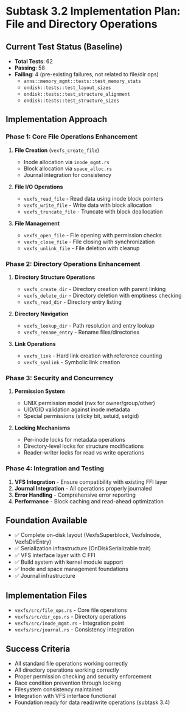 # Subtask 3.2 Implementation Plan: File and Directory Operations

## Current Test Status (Baseline)
- **Total Tests**: 62
- **Passing**: 58
- **Failing**: 4 (pre-existing failures, not related to file/dir ops)
  - `anns::memory_mgmt::tests::test_memory_stats`
  - `ondisk::tests::test_layout_sizes` 
  - `ondisk::tests::test_structure_alignment`
  - `ondisk::tests::test_structure_sizes`

## Implementation Approach

### Phase 1: Core File Operations Enhancement
1. **File Creation** (`vexfs_create_file`)
   - Inode allocation via `inode_mgmt.rs`
   - Block allocation via `space_alloc.rs`
   - Journal integration for consistency

2. **File I/O Operations** 
   - `vexfs_read_file` - Read data using inode block pointers
   - `vexfs_write_file` - Write data with block allocation
   - `vexfs_truncate_file` - Truncate with block deallocation

3. **File Management**
   - `vexfs_open_file` - File opening with permission checks
   - `vexfs_close_file` - File closing with synchronization
   - `vexfs_unlink_file` - File deletion with cleanup

### Phase 2: Directory Operations Enhancement
1. **Directory Structure Operations**
   - `vexfs_create_dir` - Directory creation with parent linking
   - `vexfs_delete_dir` - Directory deletion with emptiness checking
   - `vexfs_read_dir` - Directory entry listing

2. **Directory Navigation**
   - `vexfs_lookup_dir` - Path resolution and entry lookup
   - `vexfs_rename_entry` - Rename files/directories

3. **Link Operations**
   - `vexfs_link` - Hard link creation with reference counting
   - `vexfs_symlink` - Symbolic link creation

### Phase 3: Security and Concurrency
1. **Permission System**
   - UNIX permission model (rwx for owner/group/other)
   - UID/GID validation against inode metadata
   - Special permissions (sticky bit, setuid, setgid)

2. **Locking Mechanisms**
   - Per-inode locks for metadata operations
   - Directory-level locks for structure modifications
   - Reader-writer locks for read vs write operations

### Phase 4: Integration and Testing
1. **VFS Integration** - Ensure compatibility with existing FFI layer
2. **Journal Integration** - All operations properly journaled
3. **Error Handling** - Comprehensive error reporting
4. **Performance** - Block caching and read-ahead optimization

## Foundation Available
- ✅ Complete on-disk layout (VexfsSuperblock, VexfsInode, VexfsDirEntry)
- ✅ Serialization infrastructure (OnDiskSerializable trait)
- ✅ VFS interface layer with C FFI
- ✅ Build system with kernel module support
- ✅ Inode and space management foundations
- ✅ Journal infrastructure

## Implementation Files
- `vexfs/src/file_ops.rs` - Core file operations
- `vexfs/src/dir_ops.rs` - Directory operations  
- `vexfs/src/inode_mgmt.rs` - Integration point
- `vexfs/src/journal.rs` - Consistency integration

## Success Criteria
- All standard file operations working correctly
- All directory operations working correctly
- Proper permission checking and security enforcement
- Race condition prevention through locking
- Filesystem consistency maintained
- Integration with VFS interface functional
- Foundation ready for data read/write operations (subtask 3.4)